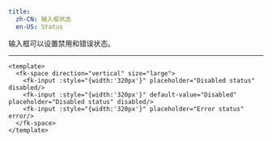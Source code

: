 ```yaml
title:
  zh-CN: 输入框状态
  en-US: Status
```


输入框可以设置禁用和错误状态。

---


```vue { "component": true } 
<template>
  <fk-space direction="vertical" size="large">
    <fk-input :style="{width:'320px'}" placeholder="Disabled status" disabled/>
    <fk-input :style="{width:'320px'}" default-value="Disabled" placeholder="Disabled status" disabled/>
    <fk-input :style="{width:'320px'}" placeholder="Error status" error/>
  </fk-space>
</template>
```
